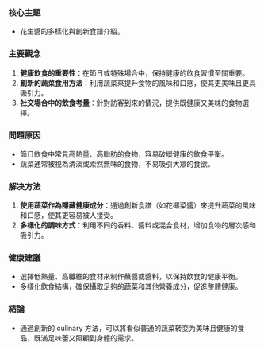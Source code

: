 ### 核心主題  
- 花生醬的多樣化與創新食譜介紹。

### 主要觀念  
1. **健康飲食的重要性**：在節日或特殊場合中，保持健康的飲食習慣至關重要。
2. **創新的蔬菜食用方法**：利用蔬菜來提升食物的風味和口感，使其更美味且更具吸引力。
3. **社交場合中的飲食考量**：針對訪客到來的情況，提供既健康又美味的食物選擇。

### 問題原因  
- 節日飲食中常見高熱量、高脂肪的食物，容易破壞健康的飲食平衡。
- 蔬菜通常被視為清淡或索然無味的食物，不易吸引大眾的食欲。

### 解决方法  
1. **使用蔬菜作為隱藏健康成分**：通過創新食譜（如花椰菜醬）來提升蔬菜的風味和口感，使其更容易被人接受。
2. **多樣化的調味方式**：利用不同的香料、醬料或混合食材，增加食物的層次感和吸引力。

### 健康建議  
- 選擇低熱量、高纖維的食材來制作蘸醬或醬料，以保持飲食的健康平衡。
- 多樣化飲食結構，確保攝取足夠的蔬菜和其他營養成分，促進整體健康。

### 結論  
- 通過創新的 culinary 方法，可以將看似普通的蔬菜转变为美味且健康的食品，既滿足味蕾又照顧到身體的需求。